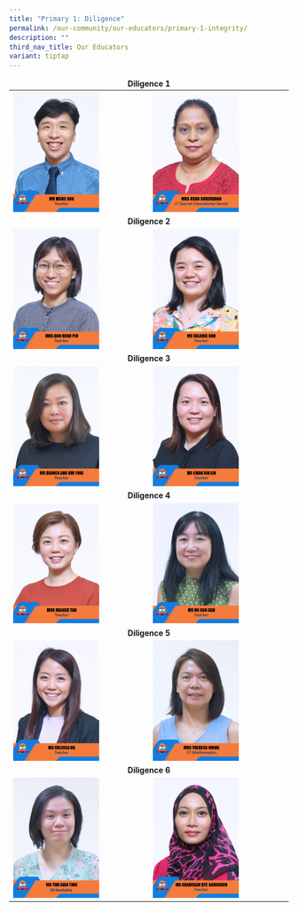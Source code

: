 ```yaml
---
title: "Primary 1: Diligence"
permalink: /our-community/our-educators/primary-1-integrity/
description: ""
third_nav_title: Our Educators
variant: tiptap
---
```

<table>
<thead>
  <tr>
		<td colspan="2"><center><b>Diligence 1</b></center></td>
  </tr>
</thead>
<tbody>
  <tr>
    <td><img src="/images/Teaching%20Staff/2023_mr%20marc%20ang.jpg" style="width:65%"></td>
    <td><img src="/images/Teaching%20Staff/2023_mrs%20usha%20surendran-final.jpg" style="width:65%"> </td>
  </tr>
  <tr>
    <td colspan="2"><center><b>Diligence 2</b></center></td>
  </tr>
  <tr>
    <td><img src="/images/Teaching%20Staff/2023_mrs%20boo%20heoh%20pio.jpg" style="width:65%"> </td>
    <td><img src="/images/Teaching%20Staff/2023_ms%20valarie%20koh.jpg" style="width:65%"> </td>
  </tr>
  <tr>
    <td colspan="2"><center><b>Diligence 3</b></center></td>
  </tr>
  <tr>
    <td><img src="/images/Teaching%20Staff/2023_ms%20bianca%20ang%20hui%20ying.jpg" style="width:65%"> </td>
    <td><img src="/images/Teaching%20Staff/2023_ms%20chan%20sin%20lin.jpg" style="width:65%"> </td>
  </tr>
  <tr>
    <td colspan="2"><center><b>Diligence 4</b></center></td>
  </tr>
  <tr>
    <td> <img src="/images/Teaching%20Staff/2023_mrs%20maggie%20tan.jpg" style="width:65%"></td>
    <td><img src="/images/Teaching%20Staff/2023_ms%20ng%20soo%20san.jpg" style="width:65%"> </td>
  </tr>
  <tr>
    <td colspan="2"><center><b>Diligence 5</b></center></td>
  </tr>
  <tr>
    <td><img src="/images/Teaching%20Staff/2023_ms%20melissa%20ng.jpg" style="width:65%"> </td>
    <td><img src="/images/Teaching%20Staff/2023_mrs%20theresa%20wong-final.jpg" style="width:65%"> </td>
  </tr>
  <tr>
    <td colspan="2"><center><b>Diligence 6</b></center></td>
  </tr>
  <tr>
    <td><img src="/images/Teaching%20Staff/ms%20toh%20xiao%20ting.jpg" style="width:65%"> </td>
    <td><img src="/images/Teaching%20Staff/2023_ms%20shamsiah%20bte%20samsudin.jpg" style="width:65%"> </td>
  </tr>
</tbody>
</table>